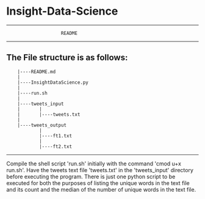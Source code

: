# Insight-Data-Science
-----------------------------------------------------------------------
                        README
-----------------------------------------------------------------------

The File structure is as follows:
-----------------------------------------------------------------------
        |----README.md
        |
        |----InsightDataScience.py
        |
        |----run.sh
        |
        |----tweets_input
        |       |
        |       |----tweets.txt
        |
        |----tweets_output
                |
                |----ft1.txt
                |
                |----ft2.txt
-----------------------------------------------------------------------
Compile the shell script 'run.sh' initially with the command 'cmod u+x run.sh'.
Have the tweets text file 'tweets.txt' in the 'tweets_input' directory before executing the program.
There is just one python script to be executed for both the purposes of listing the unique words in the text file and its count and the median of the number of unique words in the text file.
